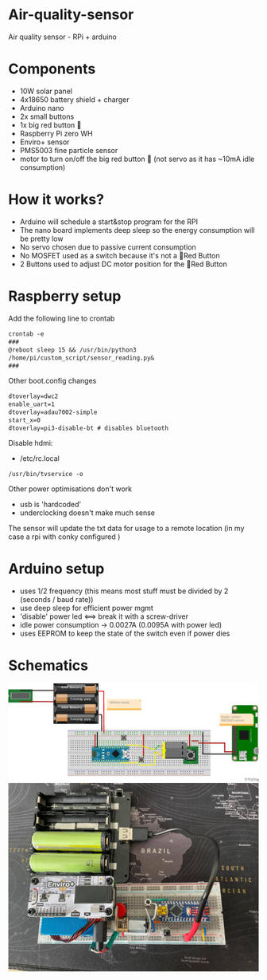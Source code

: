 # Air-quality-sensor
Air quality sensor - RPi + arduino

# Components
- 10W solar panel
- 4x18650 battery shield + charger
- Arduino nano
- 2x small buttons
- 1x big red button 🛑
- Raspberry Pi zero WH
- Enviro+ sensor
- PMS5003 fine particle sensor
- motor to turn on/off the big red button 🛑 (not servo as it has ~10mA idle consumption)

# How it works?
- Arduino will schedule a start&stop program for the RPI  
- The nano board implements deep sleep so the energy consumption will be pretty low  
- No servo chosen due to passive current consumption  
- No MOSFET used as a switch because it's not a 🛑Red Button  
- 2 Buttons used to adjust DC motor position for the 🛑Red Button 


# Raspberry setup 
Add the following line to crontab
```
crontab -e
###
@reboot sleep 15 && /usr/bin/python3 /home/pi/custom_script/sensor_reading.py&
###
```

Other boot.config changes
```
dtoverlay=dwc2
enable_uart=1
dtoverlay=adau7002-simple
start_x=0
dtoverlay=pi3-disable-bt # disables bluetooth
```

Disable hdmi:
- /etc/rc.local
```
/usr/bin/tvservice -o
```
Other power optimisations don't work
- usb is 'hardcoded'
- underclocking doesn't make much sense

The sensor will update the txt data for usage to a remote location (in my case a rpi with conky configured )

# Arduino setup
- uses 1/2 frequency (this means most stuff must be divided by 2 (seconds / baud rate))
- use deep sleep for efficient power mgmt
- 'disable' power led <==> break it with a screw-driver 
- idle power consumption -> 0.0027A (0.0095A with power led)
- uses EEPROM to keep the state of the switch even if power dies

# Schematics

![image](switch_bb.jpg)
![image](full_img.jpg)
